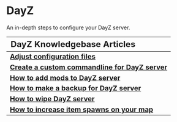 <style>
.md-typeset h1{
    font-weight: bold;
    color: white;
}
.md-typeset blockquote {
	border-left: 0.2rem solid hsl(22deg 100% 50%);
}
.md-typeset blockquote p strong em{
    color: #FF5F00;
}
thead {
    font-size:  22px;
    text-align: left;
}

tr {
	text-align: left;
}

td {
    text-align: left;
    font-size: 18px

}
</style>

# DayZ

An in-depth steps to configure your DayZ server.

| **DayZ Knowledgebase Articles**                                                                                 |
|-----------------------------------------------------------------------------------------------------------------|
| **[Adjust configuration files](Adjust_configuration_files.md)**                                                 |
| **[Create a custom commandline for DayZ server](Create_a_custom_commandline_for_DayZ_server.md)**               |
| **[How to add mods to DayZ server](How_to_add_mods_to_DayZ_server.md)**                                         |
| **[How to make a backup for DayZ server](How_to_make_a_backup_for_DayZ_server.md)**                             |
| **[How to wipe DayZ server](How_to_wipe_DayZ_server.md)**                                                       |
| **[How to increase item spawns on your map](How_to_increase_item_spawns.md)**                              |